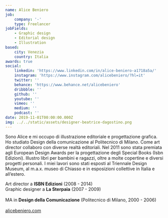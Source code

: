 ```yaml
---
name: Alice Beniero
job:
    company: '-'
    type: Freelancer
jobFields:
    - Graphic design
    - Editorial design
    - Illustration
based:
    city: Venezia
    country: Italia
awards: true
social:
    linkedin: 'https://www.linkedin.com/in/alice-beniero-a1718a5a/'
    instagram: 'https://www.instagram.com/alicebeniero/?hl=it'
    twitter: ''
    behance: 'https://www.behance.net/alicebeniero'
    dribbble: ''
    github: ''
    youtube: ''
    vimeo: ''
    medium: ''
    podcast: ''
date: 2019-11-01T00:00:00.000Z
img: ../../static/assets/designer-beatrice-dagostino.png
---
```


Sono Alice e mi occupo di illustrazione editoriale e progettazione grafica. Ho studiato Design della comunicazione al Politecnico di Milano.
Come art director collaboro con diverse realtà editoriali. Nel 2011 sono stata premiata agli European Design Awards per la progettazione degli Special Books (Isbn Edizioni).
Illustro libri per bambini e ragazzi, oltre a molte copertine e diversi progetti personali.
I miei lavori sono stati esposti al Triennale Design Museum, al m.a.x. museo di Chiasso e in esposizioni collettive in Italia e all’estero.

Art director a **ISBN Edizioni** (2008 - 2014)  
Graphic designer a **La Sterpaia** (2007 - 2009)<br/><br/>
MA in **Design della Comunicazione** (Politecnico di Milano, 2000 - 2006)<br/><br/>
[alicebeniero.com](https://cargocollective.com/alicebeniero)
